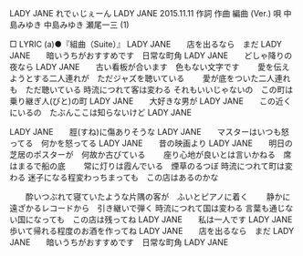 LADY JANE
れでぃじぇーん
LADY JANE
2015.11.11
作詞  作曲  編曲 (Ver.)   唄
中島みゆき   中島みゆき   瀬尾一三 (1)
 
□ LYRIC (a)●『組曲（Suite）』
LADY JANE　　店を出るなら　まだ
LADY JANE　　暗いうちがおすすめです　日常な町角
LADY JANE　　どしゃ降りの夜なら
LADY JANE　　古い看板が合います　色もない文字です
　　愛を伝えようとする二人連れが　ただジャズを聴いている
　　愛が底をついた二人連れも　ただ聴いている
時流につれて客は変わる
それもいいじゃないの　この町は乗り継ぎ人(びと)の町
LADY JANE　　大好きな男が
LADY JANE　　この近くにいるの　たぶんここは知らないけど
LADY JANE

LADY JANE　　脛(すね)に傷ありそうな
LADY JANE　　マスターはいつも怒ってる　何かを怒ってる
LADY JANE　　昔の映画より
LADY JANE　　明日の芝居のポスターが　何故か古びている
　　座り心地が良いとは言いかねる　席はまるで船の底
　　常に灯りは霞んでいる　煙草のるつぼ
時流につれて町は変わる
迷子になる程変わっちまっても　この店はあるのかな

　　酔いつぶれて寝ていたような片隅の客が　ふいとピアノに着く
　　静かに遠ざかるレコードから　引き継いで弾く
時流につれて国は変わる
言葉も通じない国になっても　この店は残ってね
LADY JANE　　私は一人です
LADY JANE　　歩いて帰れる程度のお酒を作ってね
LADY JANE　　店を出るなら　まだ
LADY JANE　　暗いうちがおすすめです　日常な町角
LADY JANE